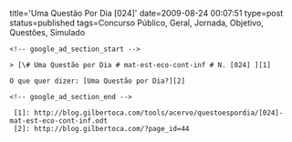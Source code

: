 title='Uma Questão Por Dia [024]'
date=2009-08-24 00:07:51
type=post
status=published
tags=Concurso Público, Geral, Jornada, Objetivo, Questões, Simulado
~~~~~~
<!-- google_ad_section_start -->

> [\# Uma Questão por Dia # mat-est-eco-cont-inf # N. [024] ][1]

O que quer dizer: [Uma Questão por Dia?][2]

<!-- google_ad_section_end -->

 [1]: http://blog.gilbertoca.com/tools/acervo/questoespordia/[024]-mat-est-eco-cont-inf.odt
 [2]: http://blog.gilbertoca.com/?page_id=44